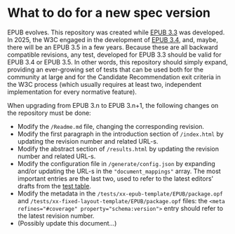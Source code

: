 # What to do for a new spec version

EPUB evolves. This repository was created while [EPUB 3.3](https://www.w3.org/TR/epub-33) was developed. In 2025, the W3C engaged in the development of [EPUB 3.4](https://www.w3.org/TR/epub-34), and, maybe, there will be an EPUB 3.5 in a few years. Because these are all backward compatible revisions, any test, developed for EPUB 3.3 should be valid for EPUB 3.4 or EPUB 3.5. In other words, this repository should simply expand, providing an ever-growing set of tests that can be used both for the community at large and for the Candidate Recommendation exit criteria in the W3C process (which usually requires at least two, independent implementation for every normative feature).

When upgrading from EPUB 3.n to EPUB 3.n+1, the following changes on the repository must be done:

- Modify the `/Readme.md` file, changing the corresponding revision.
- Modify the first paragraph in the introduction section of `/index.html` by updating the revision number and related URL-s.
- Modify the abstract section of `/results.html` by updating the revision number and related URL-s.
- Modify the configuration file in `/generate/config.json` by expanding and/or updating the URL-s in the `"document_mappings"` array. The most important entries are the last two, used to refer to the latest editors' drafts from the [test table](https://w3c.github.io/epub-tests/).
- Modify the metadata in the `/tests/xx-epub-template/EPUB/package.opf` and `/tests/xx-fixed-layout-template/EPUB/package.opf` files: the `<meta refines="#coverage" property="schema:version">` entry should refer to the latest revision number.
- (Possibly update this document…)
